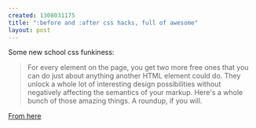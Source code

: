 ```yaml
--- 
created: 1308031175
title: ":before and :after css hacks, full of awesome"
layout: post
---
```

Some new school css funkiness:

<blockquote>For every element on the page, you get two more free ones that you can do just about anything another HTML element could do. They unlock a whole lot of interesting design possibilities without negatively affecting the semantics of your markup. Here's a whole bunch of those amazing things. A roundup, if you will.</blockquote>

[From here](http://css-tricks.com/pseudo-element-roundup/)
